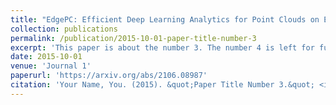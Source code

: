 ```yaml
---
title: "EdgePC: Efficient Deep Learning Analytics for Point Clouds on Edge Devices"
collection: publications
permalink: /publication/2015-10-01-paper-title-number-3
excerpt: 'This paper is about the number 3. The number 4 is left for future work.'
date: 2015-10-01
venue: 'Journal 1'
paperurl: 'https://arxiv.org/abs/2106.08987'
citation: 'Your Name, You. (2015). &quot;Paper Title Number 3.&quot; <i>Journal 1</i>. 1(3).'
---
```


